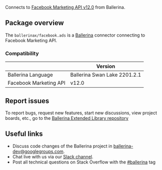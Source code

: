 Connects to [Facebook Marketing API v12.0](https://developers.facebook.com/docs/marketing-apis) from Ballerina.

## Package overview
The `ballerinax/facebook.ads` is a [Ballerina](https://ballerina.io/) connector connecting to Facebook Marketing API.

### Compatibility
|                           | Version                       |
|---------------------------|-------------------------------|
| Ballerina Language        | Ballerina Swan Lake 2201.2.1    | 
| Facebook Marketing API    | v12.0                         |

## Report issues
To report bugs, request new features, start new discussions, view project boards, etc., go to the [Ballerina Extended Library repository](https://github.com/ballerina-platform/ballerina-extended-library)

## Useful links
- Discuss code changes of the Ballerina project in [ballerina-dev@googlegroups.com](mailto:ballerina-dev@googlegroups.com).
- Chat live with us via our [Slack channel](https://ballerina.io/community/slack/).
- Post all technical questions on Stack Overflow with the [#ballerina](https://stackoverflow.com/questions/tagged/ballerina) tag
